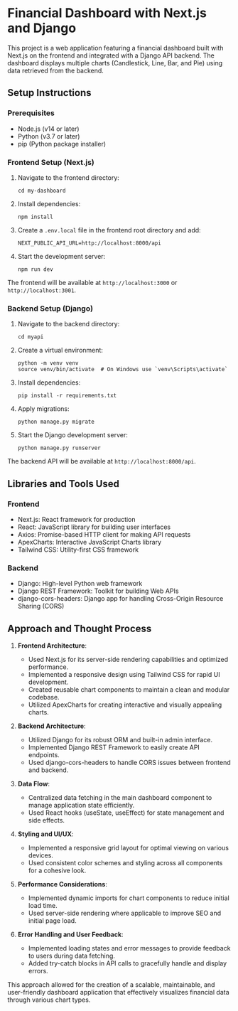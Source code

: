 # Financial Dashboard with Next.js and Django

This project is a web application featuring a financial dashboard built with Next.js on the frontend and integrated with a Django API backend. The dashboard displays multiple charts (Candlestick, Line, Bar, and Pie) using data retrieved from the backend.

## Setup Instructions

### Prerequisites

- Node.js (v14 or later)
- Python (v3.7 or later)
- pip (Python package installer)

### Frontend Setup (Next.js)

1. Navigate to the frontend directory:

   ```
   cd my-dashboard
   ```

2. Install dependencies:

   ```
   npm install
   ```

3. Create a `.env.local` file in the frontend root directory and add:

   ```
   NEXT_PUBLIC_API_URL=http://localhost:8000/api
   ```

4. Start the development server:
   ```
   npm run dev
   ```

The frontend will be available at `http://localhost:3000` or `http://localhost:3001`.

### Backend Setup (Django)

1. Navigate to the backend directory:

   ```
   cd myapi
   ```

2. Create a virtual environment:

   ```
   python -m venv venv
   source venv/bin/activate  # On Windows use `venv\Scripts\activate`
   ```

3. Install dependencies:

   ```
   pip install -r requirements.txt
   ```

4. Apply migrations:

   ```
   python manage.py migrate
   ```

5. Start the Django development server:
   ```
   python manage.py runserver
   ```

The backend API will be available at `http://localhost:8000/api`.

## Libraries and Tools Used

### Frontend

- Next.js: React framework for production
- React: JavaScript library for building user interfaces
- Axios: Promise-based HTTP client for making API requests
- ApexCharts: Interactive JavaScript Charts library
- Tailwind CSS: Utility-first CSS framework

### Backend

- Django: High-level Python web framework
- Django REST Framework: Toolkit for building Web APIs
- django-cors-headers: Django app for handling Cross-Origin Resource Sharing (CORS)

## Approach and Thought Process

1. **Frontend Architecture**:

   - Used Next.js for its server-side rendering capabilities and optimized performance.
   - Implemented a responsive design using Tailwind CSS for rapid UI development.
   - Created reusable chart components to maintain a clean and modular codebase.
   - Utilized ApexCharts for creating interactive and visually appealing charts.

2. **Backend Architecture**:

   - Utilized Django for its robust ORM and built-in admin interface.
   - Implemented Django REST Framework to easily create API endpoints.
   - Used django-cors-headers to handle CORS issues between frontend and backend.

3. **Data Flow**:

   - Centralized data fetching in the main dashboard component to manage application state efficiently.
   - Used React hooks (useState, useEffect) for state management and side effects.

4. **Styling and UI/UX**:

   - Implemented a responsive grid layout for optimal viewing on various devices.
   - Used consistent color schemes and styling across all components for a cohesive look.

5. **Performance Considerations**:

   - Implemented dynamic imports for chart components to reduce initial load time.
   - Used server-side rendering where applicable to improve SEO and initial page load.

6. **Error Handling and User Feedback**:
   - Implemented loading states and error messages to provide feedback to users during data fetching.
   - Added try-catch blocks in API calls to gracefully handle and display errors.

This approach allowed for the creation of a scalable, maintainable, and user-friendly dashboard application that effectively visualizes financial data through various chart types.
